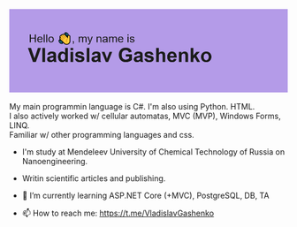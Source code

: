<img src="header.png" alt="header">

My main programmin language is C#. I'm also using Python. HTML.<br>I also actively worked w/ cellular automatas, MVC (MVP), Windows Forms, LINQ.<br>Familiar w/ other programming languages and css.
- I'm study at Mendeleev University of Chemical Technology of Russia on Nanoengineering.
- Writin scientific articles and publishing.

- 🌱 I’m currently learning ASP.NET Core (+MVC), PostgreSQL, DB, TA 
- 📫 How to reach me: https://t.me/VladislavGashenko
